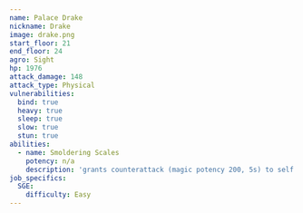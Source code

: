```yaml
---
name: Palace Drake
nickname: Drake
image: drake.png
start_floor: 21
end_floor: 24
agro: Sight
hp: 1976
attack_damage: 148
attack_type: Physical
vulnerabilities:
  bind: true
  heavy: true
  sleep: true
  slow: true
  stun: true
abilities:
  - name: Smoldering Scales
    potency: n/a
    description: 'grants counterattack (magic potency 200, 5s) to self'
job_specifics:
  SGE:
    difficulty: Easy
---
```

